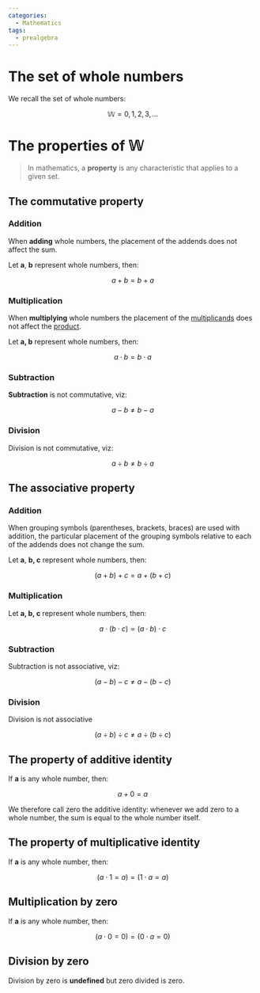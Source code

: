 ```yaml
---
categories:
  - Mathematics
tags:
  - prealgebra
---
```


# The set of whole numbers

We recall the set of whole numbers:

$$ \mathbb{W} = {0, 1, 2, 3, ...} $$

# The properties of $\mathbb{W}$

> In mathematics, a **property** is any characteristic that applies to a given
> set.

## The commutative property

### Addition

When **adding** whole numbers, the placement of the addends does not affect the
sum.

Let **a**, **b** represent whole numbers, then:

$$ a + b = b + a $$

### Multiplication

When **multiplying** whole numbers the placement of the
[multiplicands](https://www.notion.so/Symbols-and-formal-conventions-80aeaf1872f94a0d97a2e8d07e3855bd)
does not affect the
[product](https://www.notion.so/Symbols-and-formal-conventions-80aeaf1872f94a0d97a2e8d07e3855bd).

Let **a, b** represent whole numbers, then:

$$ a \cdot b = b \cdot a $$

### Subtraction

**Subtraction** is not commutative, viz:

$$ a - b \neq b - a $$

### Division

Division is not commutative, viz:

$$ a \div b \neq b \div a $$

## The associative property

### Addition

When grouping symbols (parentheses, brackets, braces) are used with addition,
the particular placement of the grouping symbols relative to each of the addends
does not change the sum.

Let **a**, **b, c** represent whole numbers, then:

$$ (a + b) + c = a + (b + c) $$

### Multiplication

Let **a, b, c** represent whole numbers, then:

$$ a \cdot (b \cdot c) = (a \cdot b) \cdot c $$

### Subtraction

Subtraction is not associative, viz:

$$ (a - b) - c \neq a - (b - c) $$

### Division

Division is not associative

$$ (a \div b) \div c \neq a \div (b \div c) $$

## The property of additive identity

If **a** is any whole number, then:

$$ a + 0 = a $$

We therefore call zero the additive identity: whenever we add zero to a whole
number, the sum is equal to the whole number itself.

## The property of multiplicative identity

If **a** is any whole number, then:

$$ (a \cdot 1 = a) = (1 \cdot a = a) $$

## Multiplication by zero

If **a** is any whole number, then:

$$ (a \cdot 0 = 0) = (0 \cdot a = 0) $$

## Division by zero

Division by zero is **undefined** but zero divided is zero.
